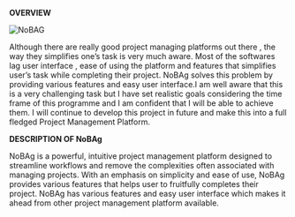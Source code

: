 **OVERVIEW**

![NoBAG](https://github.com/user-attachments/assets/1ce1b30e-1149-4231-8ed7-1c77d36a830b)

Although there are really good project managing platforms out there , the way they simplifies one’s task is very much aware. Most of the softwares lag user interface , ease of using the platform and features that simplifies user’s task while completing their project. NoBAg solves this problem by providing various features and easy user interface.I am well aware that this is a very challenging task but I have set realistic goals considering the time frame of this programme and I am confident that I will be able to achieve them. I will continue to develop this project in future and make this into a full fledged Project Management Platform.

**DESCRIPTION OF NoBAg**

NoBAg is a powerful, intuitive project management platform designed to streamline workflows and remove the complexities often associated with managing projects. With an emphasis on simplicity and ease of use, NoBAg provides various features that helps user to fruitfully completes their project. NoBAg has various features and easy user interface which makes it ahead from other project management platform available. 
